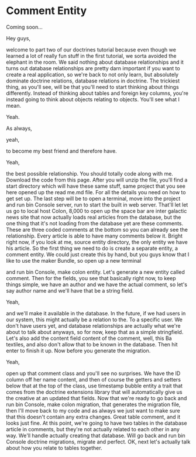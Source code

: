 # Comment Entity

Coming soon...

Hey guys, 

welcome to part two of our doctrines tutorial because even though we learned a lot of really fun stuff in the first tutorial, we sorta avoided the elephant in the room. We said nothing about database relationships and it turns out database relationships are pretty darn important if you want to create a real application, so we're back to not only learn, but absolutely dominate doctrine relations, database relations in doctrine. The trickiest thing, as you'll see, will be that you'll need to start thinking about things differently. Instead of thinking about tables and foreign key columns, you're instead going to think about objects relating to objects. You'll see what I mean. 

Yeah. 

As always, 

yeah, 

to become my best friend and therefore have. 

Yeah, 

the best possible relationship. You should totally code along with me. Download the code from this page. After you will unzip the file, you'll find a start directory which will have these same stuff, same project that you see here opened up the read me.md file. For all the details you need on how to get set up. The last step will be to open a terminal, move into the project and run bin Console server, run to start the built in web server. That'll let let us go to local host Colon, 8,000 to open up the space bar are inter galactic news site that now actually loads real articles from the database, but the one thing that it's not loading from the database yet are these comments. These are three coded comments at the bottom so you can already see the relationship. Every article is able to have many comments below it. Bright right now, if you look at me, source entity directory, the only entity we have his article. So the first thing we need to do is create a separate entity, a comment entity. We could just create this by hand, but you guys know that I like to use the maker Bundle, so open up a new terminal 

and run bin Console, make colon entity. Let's generate a new entity called comment. Then for the fields, you see that basically right now, to keep things simple, we have an author and we have the actual comment, so let's say author name and we'll have that be a string field. 

Yeah, 

and we'll make it available in the database. In the future, if we had users in our system, this might actually be a relation to the. To a specific user. We don't have users yet, and database relationships are actually what we're about to talk about anyways, so for now, keep that as a simple stringfield. Let's also add the content field content of the comment, well, this Ba textiles, and also don't allow that to be known in the database. Then hit enter to finish it up. Now before you generate the migration. 

Yeah, 

open up that comment class and you'll see no surprises. We have the ID column off her name content, and then of course the getters and setters below that at the top of the class, use timestamp bubble entity a trait that comes from the doctrine extensions library that will automatically give us the creative at an updated that fields. Now that we're ready to go back and run bin Console, make colon migration, that generates the migration file, then I'll move back to my code and as always we just want to make sure that this doesn't contain any extra changes. Great table comment, and it looks just fine. At this point, we're going to have two tables in the database article in comments, but they're not actually related to each other in any way. We'll handle actually creating that database. Will go back and run bin Console doctrine migrations, migrate and perfect. OK, next let's actually talk about how you relate to tables together.